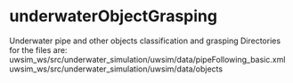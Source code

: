 # underwaterObjectGrasping
Underwater pipe and other objects classification and grasping
Directories for the files are:
  uwsim_ws/src/underwater_simulation/uwsim/data/pipeFollowing_basic.xml
  uwsim_ws/src/underwater_simulation/uwsim/data/objects
